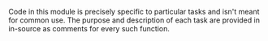 Code in this module is precisely specific to particular tasks and isn't meant for common use. The purpose and description of each task are provided in in-source as comments for every such function.

